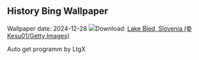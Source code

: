 ## History Bing Wallpaper
Wallpaper date: 2024-12-28
![](https://www.bing.com/th?id=OHR.LakeBledSnow_EN-CA4421792798_UHD.jpg&w=1000)Download: [Lake Bled, Slovenia (© Kesu01/Getty Images)](https://www.bing.com/th?id=OHR.LakeBledSnow_EN-CA4421792798_UHD.jpg)

Auto get programm by LtgX
